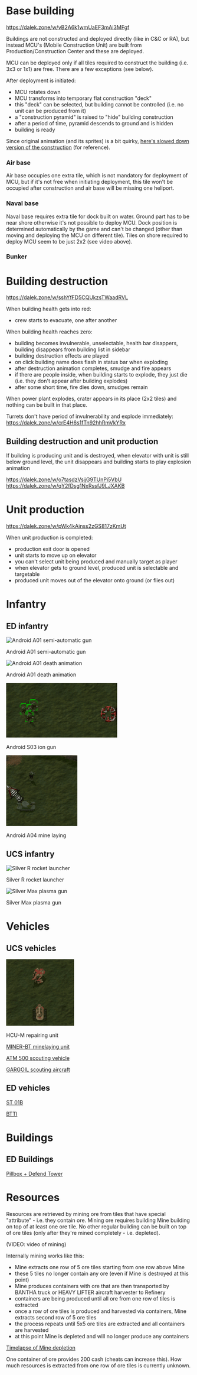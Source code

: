 # Base building

https://dalek.zone/w/vB2A6k1wmUaEF3mAi3MFgf

Buildings are not constructed and deployed directly (like in C&C or RA), but instead MCU's (Mobile Construction Unit) are built from Production/Construction Center and these are deployed.

MCU can be deployed only if all tiles required to construct the building (i.e. 3x3 or 1x1) are free. There are a few exceptions (see below).

After deployment is initiated:
- MCU rotates down
- MCU transforms into temporary flat construction "deck"
- this "deck" can be selected, but building cannot be controlled (i.e. no unit can be produced from it)
- a "construction pyramid" is raised to "hide" building construction
- after a period of time, pyramid descends to ground and is hidden
- building is ready

Since original animation (and its sprites) is a bit quirky, [here's slowed down version of the construction](https://dalek.zone/w/nzQMX2DDB4mn5CTapibtia) (for reference).

### Air base

Air base occupies one extra tile, which is not mandatory for deployment of MCU, but if it's not free when initiating deployment, this tile won't be occupied after construction and air base will be missing one heliport.

### Naval base

Naval base requires extra tile for dock built on water. Ground part has to be near shore otherwise it's not possible to deploy MCU. Dock position is determined automatically by the game and can't be changed (other than moving and deploying the MCU on different tile). Tiles on shore required to deploy MCU seem to be just 2x2 (see video above).

### Bunker

# Building destruction

https://dalek.zone/w/sshYfFD5CQUkzsTWaadRVL

When building health gets into red:
- crew starts to evacuate, one after another

When building health reaches zero:
- building becomes invulnerable, unselectable, health bar disappers, building disappears from building list in sidebar
- building destruction effects are played
- on click building name does flash in status bar when exploding
- after destruction animation completes, smudge and fire appears
- if there are people inside, when building starts to explode, they just die (i.e. they don't appear after building explodes)
- after some short time, fire dies down, smudges remain

When power plant explodes, crater appears in its place (2x2 tiles) and nothing can be built in that place.

Turrets don't have period of invulnerability and explode immediately:
https://dalek.zone/w/crE4H6s1fTn92hhRmVkYRx

## Building destruction and unit production

If building is producing unit and is destroyed, when elevator with unit is still below ground level, the unit disappears
and building starts to play explosion animation

https://dalek.zone/w/o7tasdzVsjjG9TUnPi5VbU
https://dalek.zone/w/qY2fDsg1NxRssfJ9LJXAKB



# Unit production

https://dalek.zone/w/pWk4kAinss2zGS817zKmUt


When unit production is completed:
- production exit door is opened
- unit starts to move up on elevator
- you can't select unit being produced and manually target as player
- when elevator gets to ground level, produced unit is selectable and targetable
- produced unit moves out of the elevator onto ground (or flies out)



# Infantry

## ED infantry

![Android A01 semi-automatic gun](img/E2140_A01_shooting.gif)

Android A01 semi-automatic gun

![Android A01 death animation](img/E2140_A01_death_by_shot.gif)

Android A01 death animation

![Android S03 ion gun](img/E2140_A03_shooting.gif)

Android S03 ion gun

![Android A04 mine laying](img/E2140_A04.gif)

Android A04 mine laying

## UCS infantry

![Silver R rocket launcher](img/E2140_SilverR_shooting.gif)

Silver R rocket launcher

![Silver Max plasma gun](img/E2140_SilverMax_shooting.gif)

Silver Max plasma gun


# Vehicles

## UCS vehicles

![HCU-M repairing unit](img/E2140_hcum_repairing.gif)

HCU-M repairing unit


[MINER-BT minelaying unit](https://dalek.zone/w/c3CW7Buvhkn7qo6GLaQmR6)

[ATM 500 scouting vehicle](https://dalek.zone/w/sT7arTMCTv9NejfeWdfnw6)

[GARGOIL scouting aircraft](https://dalek.zone/w/naRDa69xgLAcAaQ32HUB82)

## ED vehicles

[ST 01B](https://dalek.zone/w/dtFqPNzmdkkBRDqzqteuTC)

[BTTI](https://dalek.zone/w/prQ4yjTKYPVTqend5QM81s)

# Buildings

## ED Buildings

[Pillbox + Defend Tower](https://dalek.zone/w/kw2dRBFWJvt6ZFbAxEDsn5)

# Resources

Resources are retrieved by mining ore from tiles that have special "attribute" - i.e. they contain ore. Mining ore requires building Mine building on top of at least one ore tile. No other regular building can be built on top of ore tiles (only after they're mined completely - i.e. depleted).

(VIDEO: video of mining)

Internally mining works like this:
- Mine extracts one row of 5 ore tiles starting from one row above Mine
- these 5 tiles no longer contain any ore (even if Mine is destroyed at this point)
- Mine produces containers with ore that are then transported by BANTHA truck or HEAVY LIFTER aircraft harvester to Refinery
- containers are being produced until all ore from one row of tiles is extracted
- once a row of ore tiles is produced and harvested via containers, Mine extracts second row of 5 ore tiles
- the process repeats until 5x5 ore tiles are extracted and all containers are harvested
- at this point Mine is depleted and will no longer produce any containers

[Timelapse of Mine depletion](https://dalek.zone/w/6xh8NRRnb6AAo4EXoknjDr)

One container of ore provides 200 cash (cheats can increase this). How much resources is extracted from one row of ore tiles is currently unknown.

